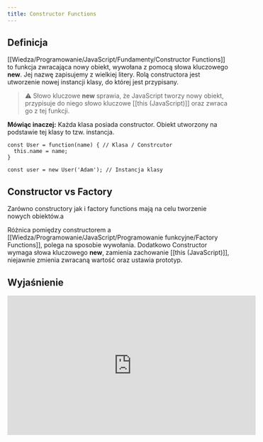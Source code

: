 ```yaml
---
title: Constructor Functions
---
```


## Definicja

[[Wiedza/Programowanie/JavaScript/Fundamenty/Constructor Functions]] to funkcja zwracająca nowy obiekt, wywołana z pomocą słowa kluczowego **new**. Jej nazwę zapisujemy z wielkiej litery. Rolą constructora jest utworzenie nowej instancji klasy, do której jest przypisany. 

> ⚠️ Słowo kluczowe **new** sprawia, że JavaScript tworzy nowy obiekt, przypisuje do niego słowo kluczowe [[this (JavaScript)]] oraz zwraca go z tej funkcji.

**Mówiąc inaczej:** 
Każda klasa posiada constructor. Obiekt utworzony na podstawie tej klasy to tzw. instancja. 

```
const User = function(name) { // Klasa / Constrcutor
  this.name = name;
}

const user = new User('Adam'); // Instancja klasy
```


## Constructor vs Factory
Zarówno constructory jak i factory functions mają na celu tworzenie nowych obiektów.a

Różnica pomiędzy constructorem a [[Wiedza/Programowanie/JavaScript/Programowanie funkcyjne/Factory Functions]], polega na sposobie wywołania. Dodatkowo Constructor wymaga słowa kluczowego **new**, zamienia zachowanie [[this (JavaScript)]], niejawnie zmienia zwracaną wartość oraz ustawia prototyp. 

## Wyjaśnienie
<iframe width="560" height="315" src="https://www.youtube.com/embed/oowjlU-867M" title="YouTube video player" frameborder="0" allow="accelerometer; autoplay; clipboard-write; encrypted-media; gyroscope; picture-in-picture" allowfullscreen></iframe>